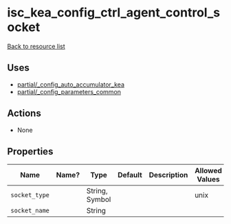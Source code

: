 # isc_kea_config_ctrl_agent_control_socket

[Back to resource list](../README.md#resources)

## Uses

- [partial/_config_auto_accumulator_kea](partial/isc_kea__config_auto_accumulator_kea.md)
- [partial/_config_parameters_common](partial/isc_kea__config_parameters_common.md)

## Actions

- None

## Properties

| Name          | Name? | Type           | Default | Description | Allowed Values |
| ------------- | ----- | -------------- | ------- | ----------- | -------------- |
| `socket_type` |       | String, Symbol |         |             | unix           |
| `socket_name` |       | String         |         |             |                |
